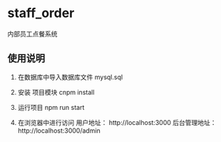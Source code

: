 # staff_order
内部员工点餐系统


## 使用说明


1. 在数据库中导入数据库文件  mysql.sql

2. 安装 项目模块
    cnpm install

3. 运行项目
    npm run start

4. 在浏览器中进行访问
    用户地址：  http://localhost:3000
    后台管理地址：  http://localhost:3000/admin
    
